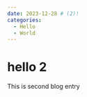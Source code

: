```yaml
---
date: 2023-12-28 # (2)!
categories:
  - Hello
  - World
---
```


# hello 2

This is second blog entry
